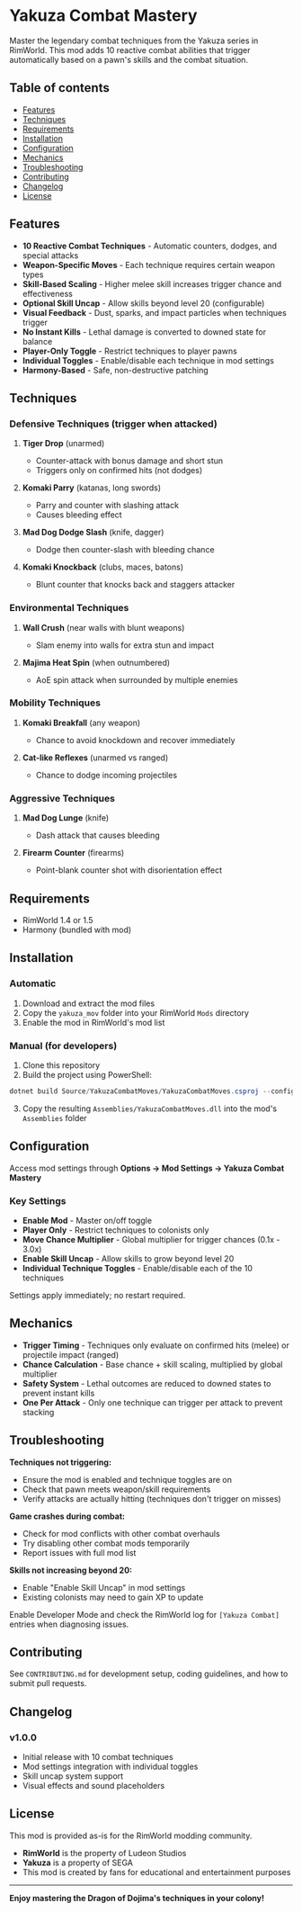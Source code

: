 # Yakuza Combat Mastery

Master the legendary combat techniques from the Yakuza series in RimWorld. This mod adds 10 reactive combat abilities that trigger automatically based on a pawn's skills and the combat situation.

## Table of contents

- [Features](#features)
- [Techniques](#techniques)
- [Requirements](#requirements)
- [Installation](#installation)
- [Configuration](#configuration)
- [Mechanics](#mechanics)
- [Troubleshooting](#troubleshooting)
- [Contributing](#contributing)
- [Changelog](#changelog)
- [License](#license)

## Features

- **10 Reactive Combat Techniques** - Automatic counters, dodges, and special attacks
- **Weapon-Specific Moves** - Each technique requires certain weapon types
- **Skill-Based Scaling** - Higher melee skill increases trigger chance and effectiveness
- **Optional Skill Uncap** - Allow skills beyond level 20 (configurable)
- **Visual Feedback** - Dust, sparks, and impact particles when techniques trigger
- **No Instant Kills** - Lethal damage is converted to downed state for balance
- **Player-Only Toggle** - Restrict techniques to player pawns
- **Individual Toggles** - Enable/disable each technique in mod settings
- **Harmony-Based** - Safe, non-destructive patching

## Techniques

### Defensive Techniques (trigger when attacked)

1. **Tiger Drop** (unarmed)
   - Counter-attack with bonus damage and short stun
   - Triggers only on confirmed hits (not dodges)

2. **Komaki Parry** (katanas, long swords)
   - Parry and counter with slashing attack
   - Causes bleeding effect

3. **Mad Dog Dodge Slash** (knife, dagger)
   - Dodge then counter-slash with bleeding chance

4. **Komaki Knockback** (clubs, maces, batons)
   - Blunt counter that knocks back and staggers attacker

### Environmental Techniques

1. **Wall Crush** (near walls with blunt weapons)
   - Slam enemy into walls for extra stun and impact

2. **Majima Heat Spin** (when outnumbered)
   - AoE spin attack when surrounded by multiple enemies

### Mobility Techniques

1. **Komaki Breakfall** (any weapon)
   - Chance to avoid knockdown and recover immediately

2. **Cat-like Reflexes** (unarmed vs ranged)
   - Chance to dodge incoming projectiles

### Aggressive Techniques

1. **Mad Dog Lunge** (knife)
   - Dash attack that causes bleeding

2. **Firearm Counter** (firearms)
   - Point-blank counter shot with disorientation effect

## Requirements

- RimWorld 1.4 or 1.5
- Harmony (bundled with mod)

## Installation

### Automatic

1. Download and extract the mod files
2. Copy the `yakuza_mov` folder into your RimWorld `Mods` directory
3. Enable the mod in RimWorld's mod list

### Manual (for developers)

1. Clone this repository
2. Build the project using PowerShell:

```powershell
dotnet build Source/YakuzaCombatMoves/YakuzaCombatMoves.csproj --configuration Release
```

3. Copy the resulting `Assemblies/YakuzaCombatMoves.dll` into the mod's `Assemblies` folder

## Configuration

Access mod settings through **Options → Mod Settings → Yakuza Combat Mastery**

### Key Settings

- **Enable Mod** - Master on/off toggle
- **Player Only** - Restrict techniques to colonists only
- **Move Chance Multiplier** - Global multiplier for trigger chances (0.1x - 3.0x)
- **Enable Skill Uncap** - Allow skills to grow beyond level 20
- **Individual Technique Toggles** - Enable/disable each of the 10 techniques

Settings apply immediately; no restart required.

## Mechanics

- **Trigger Timing** - Techniques only evaluate on confirmed hits (melee) or projectile impact (ranged)
- **Chance Calculation** - Base chance + skill scaling, multiplied by global multiplier
- **Safety System** - Lethal outcomes are reduced to downed states to prevent instant kills
- **One Per Attack** - Only one technique can trigger per attack to prevent stacking

## Troubleshooting

**Techniques not triggering:**

- Ensure the mod is enabled and technique toggles are on
- Check that pawn meets weapon/skill requirements
- Verify attacks are actually hitting (techniques don't trigger on misses)

**Game crashes during combat:**

- Check for mod conflicts with other combat overhauls
- Try disabling other combat mods temporarily
- Report issues with full mod list

**Skills not increasing beyond 20:**

- Enable "Enable Skill Uncap" in mod settings
- Existing colonists may need to gain XP to update

Enable Developer Mode and check the RimWorld log for `[Yakuza Combat]` entries when diagnosing issues.

## Contributing

See `CONTRIBUTING.md` for development setup, coding guidelines, and how to submit pull requests.

## Changelog

### v1.0.0

- Initial release with 10 combat techniques
- Mod settings integration with individual toggles
- Skill uncap system support
- Visual effects and sound placeholders

## License

This mod is provided as-is for the RimWorld modding community.

- **RimWorld** is the property of Ludeon Studios
- **Yakuza** is a property of SEGA
- This mod is created by fans for educational and entertainment purposes

---

**Enjoy mastering the Dragon of Dojima's techniques in your colony!**
 
 